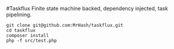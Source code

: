 #Taskflux
Finite state machine backed, dependency injected, task pipelining.

```
git clone git@github.com:MrHash/taskflux.git
cd taskflux
composer install
php -f src/test.php
```
